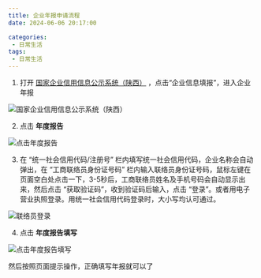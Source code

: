 ```yaml
---
title: 企业年报申请流程
date: 2024-06-06 20:17:00

categories:
 - 日常生活
tags:
 - 日常生活
---
```


1. 打开 [国家企业信用信息公示系统（陕西）](https://sn.gsxt.gov.cn/index.html '国家企业信用信息公示系统（陕西）') ，点击“企业信息填报”，进入企业年报

![国家企业信用信息公示系统（陕西）](/国家企业信用信息公示系统（陕西）.png '国家企业信用信息公示系统（陕西）')

2. 点击 **年度报告**

![点击年度报告](/点击年度报告.png '点击年度报告')

3. 在 “统一社会信用代码/注册号” 栏内填写统一社会信用代码，企业名称会自动弹出，在 “工商联络员身份证号码” 栏内输入联络员身份证号码，鼠标左键在页面空白处点击一下，3-5秒后，工商联络员姓名及手机号码会自动显示出来，然后点击 “获取验证码”，收到验证码后输入，点击 “登录”。或者用电子营业执照登录。用统一社会信用代码登录时，大小写均认可通过。

![联络员登录](/联络员登录.png '联络员登录')

4. 点击 **年度报告填写**

![点击年度报告填写](/点击年度报告填写.png '点击年度报告填写')

然后按照页面提示操作，正确填写年报就可以了
